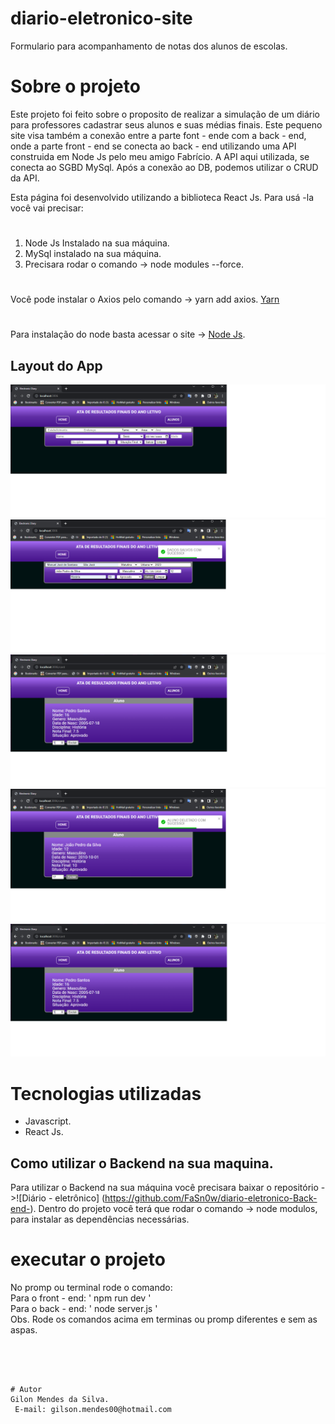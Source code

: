 # diario-eletronico-site
Formulario para acompanhamento de notas dos alunos de escolas. 

# Sobre o projeto
Este projeto foi feito sobre o proposito de realizar a simulação de um diário para professores cadastrar seus alunos e suas médias finais.
Este pequeno site visa também a conexão entre a parte font - ende com a back - end, onde a parte front - end se conecta ao back - end utilizando uma API construida em Node Js
pelo meu amigo Fabrício. A API aqui utilizada, se conecta ao SGBD MySql. Após a conexão ao DB, podemos utilizar o CRUD da API. 

Esta página foi desenvolvido utilizando a biblioteca React Js. Para 
usá -la você vai precisar:
# 
1. Node Js Instalado na sua máquina.
2. MySql instalado na sua máquina.
3. Precisara rodar o comando -> node modules --force.
#
Você pode instalar o Axios pelo comando -> yarn add axios. [Yarn](https://yarnpkg.com/getting-started/install)
#
Para instalação do node basta acessar o site -> [Node Js](https://nodejs.org/en/download/).
## Layout do App
![Tela 1](https://github.com/GilsonMendes/diario-eletronico-site/blob/main/imagens/Tela1.png)![Tela 2](https://github.com/GilsonMendes/diario-eletronico-site/blob/main/imagens/Tela%202.png)
![Tela 3](https://github.com/GilsonMendes/diario-eletronico-site/blob/main/imagens/Tela3.png)
![Tela 4](https://github.com/GilsonMendes/diario-eletronico-site/blob/main/imagens/Tela4.png)
![Tela 5](https://github.com/GilsonMendes/diario-eletronico-site/blob/main/imagens/Tela3.png)

# Tecnologias utilizadas
- Javascript.
- React Js.
## Como utilizar o Backend na sua maquina.
Para utilizar o Backend na sua máquina você precisara baixar o repositório ->![Diário - eletrônico] (https://github.com/FaSn0w/diario-eletronico-Back-end-).
Dentro do projeto você terá que rodar o comando -> node modulos, para instalar as dependências necessárias. 

# executar o projeto
No promp ou terminal rode o comando:
<br/>
 Para o front - end: ' npm run dev '
<br/>
Para o back - end: ' node server.js '
<br/> 
Obs. Rode os comandos acima em terminas ou promp diferentes e sem as aspas. 
```




# Autor
Gilon Mendes da Silva.
 E-mail: gilson.mendes00@hotmail.com

